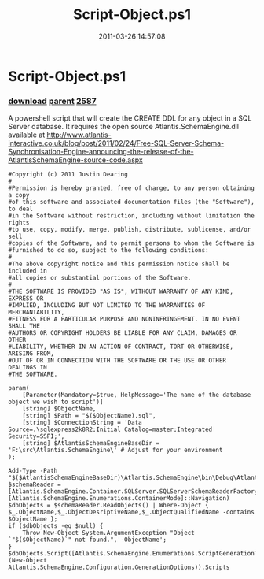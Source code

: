 ﻿---
pid:            2585
parent:         2584
children:       2587
poster:         Justin Dearing
title:          Script-Object.ps1
date:           2011-03-26 14:57:08
description:    A powershell script that will create the CREATE DDL for any object in a SQL Server database. It requires the open source Atlantis.SchemaEngine.dll available at http://www.atlantis-interactive.co.uk/blog/post/2011/02/24/Free-SQL-Server-Schema-Synchronisation-Engine-announcing-the-release-of-the-AtlantisSchemaEngine-source-code.aspx
format:         posh
---

# Script-Object.ps1

### [download](2585.ps1) [parent](2584.md) [2587](2587.md)

A powershell script that will create the CREATE DDL for any object in a SQL Server database. It requires the open source Atlantis.SchemaEngine.dll available at http://www.atlantis-interactive.co.uk/blog/post/2011/02/24/Free-SQL-Server-Schema-Synchronisation-Engine-announcing-the-release-of-the-AtlantisSchemaEngine-source-code.aspx

```posh
#Copyright (c) 2011 Justin Dearing
#
#Permission is hereby granted, free of charge, to any person obtaining a copy
#of this software and associated documentation files (the "Software"), to deal
#in the Software without restriction, including without limitation the rights
#to use, copy, modify, merge, publish, distribute, sublicense, and/or sell
#copies of the Software, and to permit persons to whom the Software is
#furnished to do so, subject to the following conditions:
#
#The above copyright notice and this permission notice shall be included in
#all copies or substantial portions of the Software.
#
#THE SOFTWARE IS PROVIDED "AS IS", WITHOUT WARRANTY OF ANY KIND, EXPRESS OR
#IMPLIED, INCLUDING BUT NOT LIMITED TO THE WARRANTIES OF MERCHANTABILITY,
#FITNESS FOR A PARTICULAR PURPOSE AND NONINFRINGEMENT. IN NO EVENT SHALL THE
#AUTHORS OR COPYRIGHT HOLDERS BE LIABLE FOR ANY CLAIM, DAMAGES OR OTHER
#LIABILITY, WHETHER IN AN ACTION OF CONTRACT, TORT OR OTHERWISE, ARISING FROM,
#OUT OF OR IN CONNECTION WITH THE SOFTWARE OR THE USE OR OTHER DEALINGS IN
#THE SOFTWARE.

param(
    [Parameter(Mandatory=$true, HelpMessage='The name of the database object we wish to script')]
    [string] $ObjectName,
    [string] $Path = "$($ObjectName).sql",
    [string] $ConnectionString = 'Data Source=.\sqlexpress2k8R2;Initial Catalog=master;Integrated Security=SSPI;',
    [string] $AtlantisSchemaEngineBaseDir = 'F:\src\Atlantis.SchemaEngine\' # Adjust for your environment
);

Add-Type -Path "$($AtlantisSchemaEngineBaseDir)\Atlantis.SchemaEngine\bin\Debug\Atlantis.SchemaEngine.dll"
$schemaReader = [Atlantis.SchemaEngine.Container.SQLServer.SQLServerSchemaReaderFactory]::GetSpecificSQLServerSchemaReader($ConnectionString, [Atlantis.SchemaEngine.Enumerations.ContainerMode]::Navigation)
$dbObjects = $schemaReader.ReadObjects() | Where-Object { $_.ObjectName,$_.ObjectDesriptiveName,$_.ObjectQualifiedName -contains $ObjectName };
if ($dbObjects -eq $null) {
    Throw New-Object System.ArgumentException "Object `"$($ObjectName)`" not found.",'-ObjectName';
}
$dbObjects.Script([Atlantis.SchemaEngine.Enumerations.ScriptGenerationType]::Create, (New-Object Atlantis.SchemaEngine.Configuration.GenerationOptions)).Scripts
```
